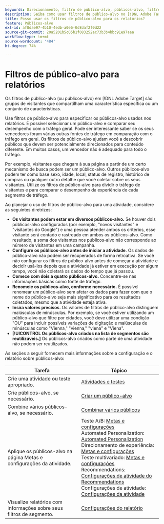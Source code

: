 ```yaml
---
keywords: Direcionamento, filtro de público-alvo, públicos-alvo, filtro
description: Saiba como usar filtros de público-alvo no [!DNL Adobe Target] para exibir dados de visitantes que compartilham características.
title: Posso usar os filtros de público-alvo para os relatórios?
feature: Públicos-alvo
exl-id: af8dae97-4b10-4edb-a0e6-0d8daf2f0d22
source-git-commit: 20a5201b5c05b1f083252ac73b3b4bbc91e97aaa
workflow-type: tm+mt
source-wordcount: '484'
ht-degree: 74%

---
```


# Filtros de público-alvo para relatórios

Os filtros de público-alvo (ou públicos-alvo) em [!DNL Adobe Target] são grupos de visitantes que compartilham uma característica específica ou um conjunto de características.

Use filtros de público-alvo para especificar os públicos-alvo usados nos relatórios. É possível selecionar um público-alvo e comparar seu desempenho com o tráfego geral. Pode ser interessante saber se os seus vencedores foram várias outras fontes de tráfego em comparação com o tráfego em geral. Os filtros de público-alvo ajudam você a descobrir públicos que devem ser potencialmente direcionados para conteúdo diferente. Em muitos casos, um vencedor não é adequado para todo o tráfego.

Por exemplo, visitantes que chegam à sua página a partir de um certo mecanismo de busca podem ser um público-alvo. Outros públicos-alvo podem ter como base sexo, idade, local, status de registro, histórico de compras ou qualquer outro detalhe que você coletar sobre os seus visitantes. Utilize os filtros de público-alvo para dividir o tráfego de visitantes e para comparar o desempenho da experiência de cada segmento de tráfego.

Ao planejar o uso de filtros de público-alvo para uma atividade, considere as seguintes diretrizes:

* **Os visitantes podem estar em diversos públicos-alvo.** Se houver dois públicos-alvo configurados (por exemplo, &quot;novos visitantes&quot; e &quot;visitantes do Google&quot;) e uma pessoa atender ambos os critérios, esse visitante será contado e rastreado em ambos os públicos-alvo. Como resultado, a soma dos visitantes nos públicos-alvo não corresponde ao número de visitantes em uma campanha.
* **Configure os públicos-alvo antes de iniciar a atividade.** Os dados de público-alvo não podem ser recuperados de forma retroativa. Se você não configurar os filtros de público-alvo antes de começar a atividade e decidir usá-los depois que a atividade já estiver em execução por algum tempo, você não coletará os dados do tempo que já passou.
* **Comece com dois a quatro públicos-alvo.** Concentre-se nas informações básicas como fonte de tráfego.
* **Renomeie os públicos-alvo, conforme necessário.** É possível renomear um público-alvo sem afetar os dados para fazer com que o nome do público-alvo seja mais significativo para os resultados coletados, mesmo que a atividade esteja ativa.
* **Insira valores precisos.** Os valores de filtros de público-alvo distinguem maiúsculas de minúsculas. Por exemplo, se você estiver utilizando um público-alvo que filtre por cidades, você deve utilizar uma condição &quot;OU&quot; para incluir possíveis variações de digitação e maiúsculas de minúsculas como &quot;Vienna,&quot; &quot;vienna,&quot; &quot;viena&quot; e &quot;Viena&quot;.
* **[!UICONTROL Os públicos-alvo criados na lista de segmentos são reutilizáveis.]** Os públicos-alvo criados como parte de uma atividade não podem ser reutilizados.

As seções a seguir fornecem mais informações sobre a configuração e o relatório sobre públicos-alvo:

| Tarefa | Tópico |
|--- |--- |
| Crie uma atividade ou teste apropriado. | [Atividades e testes](/help/c-intro/target-key-concepts.md) |
| Crie públicos-alvo, se necessário. | [Criar um público-alvo](/help/c-target/c-audiences/create-audience.md) |
| Combine vários públicos-alvo, se necessário. | [Combinar vários públicos](/help/c-target/combining-multiple-audiences.md) |
| Aplique os públicos-alvo na página Metas e configurações da atividade. | Teste A/B: [Metas e configurações](/help/c-activities/t-test-ab/t-test-create-ab/ab-goals-and-settings.md)<br>Automated Personalization:  [Automated Personalization](/help/c-activities/t-automated-personalization/automated-personalization.md)<br>Direcionamento de experiência: [Metas e configurações](/help/c-activities/t-experience-target/t-xt-create/xt-goals-and-settings.md)<br>Teste multivariado:  [Metas e configurações](/help/c-activities/c-multivariate-testing/t-create-multivariate-test/goals-and-settings.md)<br>Recommendations: [Configurações de atividade do Recommendations](/help/c-recommendations/t-create-recs-activity/recs-activity-settings.md)<br>Configurações de atividade: [Configurações da atividade](/help/c-activities/activity-settings.md) |
| Visualize relatórios com informações sobre seus filtros de segmento. | [Configurações do relatório](/help/c-reports/c-report-settings/report-settings.md) |
